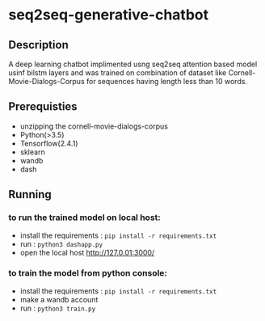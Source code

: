 # seq2seq-generative-chatbot
## Description
A deep learning chatbot implimented usng seq2seq attention based model usinf bilstm layers and was trained on combination of dataset like Cornell-Movie-Dialogs-Corpus for sequences having length less than 10 words.


## Prerequisties
 * unzipping the cornell-movie-dialogs-corpus
 * Python(>3.5)
 * Tensorflow(2.4.1)
 * sklearn
 * wandb
 * dash 

## Running 
### to run the trained model on local host:
 * install the requirements : `pip install -r requirements.txt`
 * run : `python3 dashapp.py`
 * open the local host http://127.0.01:3000/

### to train the model from python console:
 * install the requirements : `pip install -r requirements.txt`
 * make a wandb account 
 * run : `python3 train.py`
